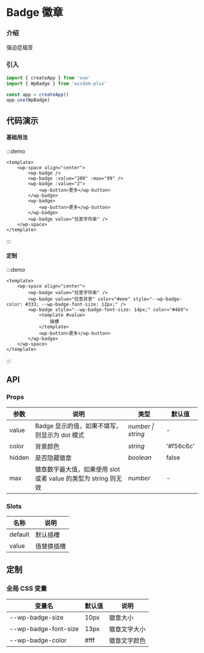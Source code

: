 # Badge 徽章

### 介绍

强迫症福音

### 引入

```js
import { createApp } from 'vue'
import { WpBadge } from 'wisdom-plus'

const app = createApp()
app.use(WpBadge)
```

## 代码演示

#### 基础用法

:::demo
```vue
<template>
    <wp-space align="center">
        <wp-badge />
        <wp-badge :value="200" :max="99" />
        <wp-badge :value="2">
            <wp-button>更多</wp-button>
        </wp-badge>
        <wp-badge>
            <wp-button>更多</wp-button>
        </wp-badge>
        <wp-badge value="任意字符串" />
    </wp-space>
</template>
```
:::

#### 定制

:::demo
```vue
<template>
    <wp-space align="center">
        <wp-badge value="任意字符串" />
        <wp-badge value="任意背景" color="#eee" style="--wp-badge-color: #333; --wp-badge-font-size: 12px;" />
        <wp-badge style="--wp-badge-font-size: 14px;" color="#469">
            <template #value>
                插槽
            </template>
            <wp-button>更多</wp-button>
        </wp-badge>
    </wp-space>
</template>
```
:::

## API

### Props

| 参数         | 说明                                                          | 类型                                                       | 默认值 |
| ------------ | ------------------------------------------------------------- | ---------------------------------------------------------- | ------ |
| value | Badge 显示的值，如果不填写，则显示为 dot 模式                                                      | _number \| string_ | -      |
| color         | 背景颜色                                                        | _string_                                                   | '#f56c6c'     |
| hidden  | 是否隐藏徽章 | _boolean_                                                   | false      |
| max | 徽章数字最大值，如果使用 slot 或者 value 的类型为 string 则无效     | _number_                                                   | -      |

### Slots

| 名称    | 说明     |
| ------- | -------- |
| default | 默认插槽 |
| value | 值替换插槽 |

## 定制

### 全局 CSS 变量

| 变量名 | 默认值 | 说明 |
| ---- | ---- | ---- |
| --wp-badge-size | 10px | 徽章大小 |
| --wp-badge-font-size | 13px | 徽章文字大小 |
| --wp-badge-color | #fff | 徽章文字颜色 |